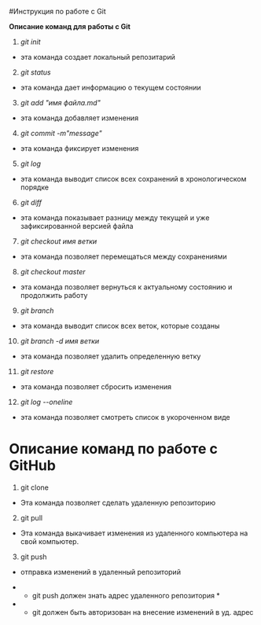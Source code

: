#Инструкция по работе с Git

**Описание команд для работы с Git**

1. *git init* 
- эта команда создает локальный репозитарий 
2. *git status* 
- эта команда дает информацию о текущем состоянии 
3. *git add "имя файла.md"* 
- эта команда добавляет изменения 
4. *git commit -m"message"* 
- эта команда фиксирует изменения
5. *git log* 
- эта команда выводит список всех сохранений в хронологическом порядке
6. *git diff* 
- эта команда показывает разницу между текущей и уже зафиксированной версией файла
7. *git checkout имя ветки* 
- эта команда позволяет перемещаться между сохранениями
8. *git checkout master*
 - эта команда позволяет вернуться к актуальному состоянию и продолжить работу
9. *git branch* 
- эта команда выводит список всех веток, которые созданы
10. *git branch -d имя ветки* 
- эта команда позволяет удалить определенную ветку
11. *git restore* 
- эта команда позволяет сбросить изменения
12. *git log --oneline* 
- эта команда позволяет смотреть список в укороченном виде

# Описание команд по работе с GitHub

1. git clone 
- Эта команда позволяет сделать удаленную репозиторию
2. git pull
- Эта команда выкачивает изменения из удаленного компьютера на свой компьютер.
3. git push 
- отправка изменений в удаленный репозиторий
 * * git push должен знать адрес удаленного репозитория *
 * * git должен быть авторизован на внесение изменений в уд. адрес 
